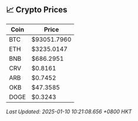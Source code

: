 ## 📈 Crypto Prices

| Coin | Price |
| ---- | ----- |
| BTC | $93051.7960 |
| ETH | $3235.0147 |
| BNB | $686.2951 |
| CRV | $0.8161 |
| ARB | $0.7452 |
| OKB | $47.3585 |
| DOGE | $0.3243 |

_Last Updated: 2025-01-10 10:21:08.656 +0800 HKT_